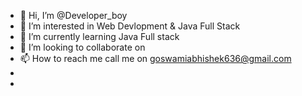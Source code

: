 - 👋 Hi, I’m @Developer_boy
- 👀 I’m interested in Web Devlopment & Java Full Stack
- 🌱 I’m currently learning Java Full stack
- 💞️ I’m looking to collaborate on 
- 📫 How to reach me call me on goswamiabhishek636@gmail.com
- 
- 
<!---
Abhigiri25/Abhigiri25 is a ✨ special ✨ repository because its `README.md` (this file) appears on your GitHub profile.
You can click the Preview link to take a look at your changes.
--->
